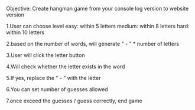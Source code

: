 Objective: Create hangman game from your console log version to website version


1.User can choose level easy: within 5 letters medium: within 8 letters hard: within 10 letters 


2.based on the number of words, will generate " - " * number of letters

3.User will click the letter button

4.Will check whether the letter exists in the word

5.If yes, replace the " - " with the letter

6.You can set number of guesses allowed

7.once exceed the guesses / guess correctly, end game